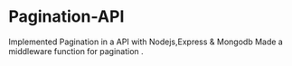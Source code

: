 # Pagination-API
 Implemented Pagination in a API with Nodejs,Express & Mongodb
 Made a middleware function for pagination .

